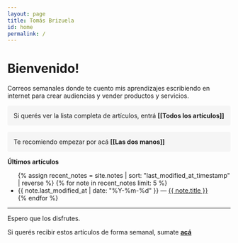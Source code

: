 ```yaml
---
layout: page
title: Tomás Brizuela
id: home
permalink: /
---
```


# Bienvenido! 

Correos semanales donde te cuento mis aprendizajes escribiendo en internet para crear audiencias y vender productos y servicios.

<p style="padding: 1em 1em; background: #F5F5F5; border-radius: 4px;">
  Si querés ver la lista completa de artículos, entrá  <span style="font-weight: bold">[[Todos los artículos]]</span>
</p>

<p style="padding: 1em 1em; background: #F5F5F5; border-radius: 4px;">
  Te recomiendo empezar por acá <span style="font-weight: bold">[[Las dos manos]]</span>
</p>

<strong>Últimos artículos</strong>

<ul>
  {% assign recent_notes = site.notes | sort: "last_modified_at_timestamp" | reverse %}
  {% for note in recent_notes limit: 5 %}
    <li>
      {{ note.last_modified_at | date: "%Y-%m-%d" }} — <a class="internal-link" href="{{ note.url }}">{{ note.title }}</a>
    </li>
  {% endfor %}
</ul>

---



Espero que los disfrutes.

Si querés recibir estos artículos de forma semanal, sumate [**acá**](https://tomasbrizuela.crd.co/)



<style>
  .wrapper {
    max-width: 46em;
  }
</style>
